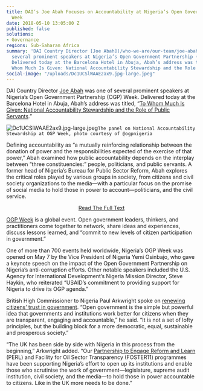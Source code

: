 ```yaml
---
title: DAI’s Joe Abah Focuses on Accountability at Nigeria’s Open Government Partnership
  Week
date: 2018-05-10 13:05:00 Z
published: false
solutions:
- Governance
regions: Sub-Saharan Africa
summary: 'DAI Country Director [Joe Abah](/who-we-are/our-team/joe-abah) was one of
  several prominent speakers at Nigeria’s Open Government Partnership (OGP) Week.
  Delivered today at the Barcelona Hotel in Abuja, Abah’s address was titled, “To
  Whom Much Is Given: National Accountability Stewardship and the Role of Public Servants.”'
social-image: "/uploads/Dc1UCSlWAAE2ax9.jpg-large.jpeg"
---
```


DAI Country Director [Joe Abah](/who-we-are/our-team/joe-abah) was one of several prominent speakers at Nigeria’s Open Government Partnership (OGP) Week. Delivered today at the Barcelona Hotel in Abuja, Abah’s address was titled, “[To Whom Much Is Given: National Accountability Stewardship and the Role of Public Servants](/uploads/National%20Accountability%20Stewardship%20and%20the%20Role%20of%20Public%20Servants.pdf).”

<!--more-->

![Dc1UCSlWAAE2ax9.jpg-large.jpeg](/uploads/Dc1UCSlWAAE2ax9.jpg-large.jpeg)`The panel on National Accountability Stewardship at OGP Week, photo courtesy of @ogpnigeria`

Defining accountability as “a mutually reinforcing relationship between the donation of power and the responsibilities expected of the exercise of that power,” Abah examined how public accountability depends on the interplay between “three constituencies:” people, politicians, and public servants. A former head of Nigeria’s Bureau for Public Sector Reform, Abah explores the critical roles played by various groups in society, from citizens and civil society organizations to the media—with a particular focus on the promise of social media to hold those in power to account—politicians, and the civil service.

<aside style="text-align:center;"><a href="/uploads/National%20Accountability%20Stewardship%20and%20the%20Role%20of%20Public%20Servants.pdf">Read The Full Text</a></aside>

[OGP Week](https://www.opengovweek.org/) is a global event. Open government leaders, thinkers, and practitioners come together to network, share ideas and experiences, discuss lessons learned, and “commit to new levels of citizen participation in government.”

One of more than 700 events held worldwide, Nigeria’s OGP Week was opened on May 7 by the Vice President of Nigeria Yemi Osinbajo, who gave a keynote speech on the impact of the Open Government Partnership on Nigeria’s anti-corruption efforts. Other notable speakers included the U.S. Agency for International Development’s Nigeria Mission Director, Steve Haykin, who reiterated “USAID’s commitment to providing support for Nigeria to drive its OGP agenda.”

British High Commissioner to Nigeria Paul Arkwright spoke on [renewing citizens’ trust in government](https://www.gov.uk/government/speeches/renewing-citizens-trust-in-government-uks-transparency-agenda). “Open government is the simple but powerful idea that governments and institutions work better for citizens when they are transparent, engaging and accountable,” he said. “It is not a set of lofty principles, but the building block for a more democratic, equal, sustainable and prosperous society.”

“The UK has been side by side with Nigeria in this process from the beginning,” Arkwright added. “Our [Partnership to Engage Reform and Learn](/our-work/projects/nigeria-state-partnership-accountability-responsiveness-and-capability-sparc) (PERL) and Facility for Oil Sector Transparency (FOSTER11) programmes have been supporting Nigeria’s effort to open up its institutions and enable those who scrutinise the work of government—legislature, supreme audit institution, civil society, and the media—to hold those in power accountable to citizens. Like in the UK more needs to be done.”


